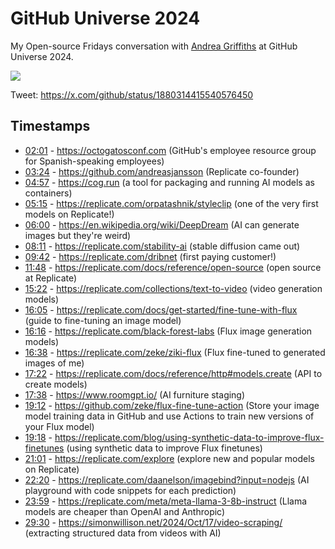 # GitHub Universe 2024

My Open-source Fridays conversation with [Andrea Griffiths](https://x.com/ALAColombiaDev) at GitHub Universe 2024.

<a href="https://www.youtube.com/live/Gyzja1ClOs0?si=NKkRT6EwwMUh4vjg&t=80">
    <img src="https://github.com/user-attachments/assets/bc112549-29b6-4377-8ecc-433bfa87869b">
</a>

Tweet: https://x.com/github/status/1880314415540576450

## Timestamps

- [02:01](https://www.youtube.com/live/Gyzja1ClOs0?si=NKkRT6EwwMUh4vjg&t=121) - https://octogatosconf.com (GitHub's employee resource group for Spanish-speaking employees)
- [03:24](https://www.youtube.com/live/Gyzja1ClOs0?si=NKkRT6EwwMUh4vjg&t=204) - https://github.com/andreasjansson (Replicate co-founder)
- [04:57](https://www.youtube.com/live/Gyzja1ClOs0?si=NKkRT6EwwMUh4vjg&t=297) - https://cog.run (a tool for packaging and running AI models as containers)
- [05:15](https://www.youtube.com/live/Gyzja1ClOs0?si=NKkRT6EwwMUh4vjg&t=315) - https://replicate.com/orpatashnik/styleclip (one of the very first models on Replicate!)
- [06:00](https://www.youtube.com/live/Gyzja1ClOs0?si=NKkRT6EwwMUh4vjg&t=360) - https://en.wikipedia.org/wiki/DeepDream (AI can generate images but they're weird)
- [08:11](https://www.youtube.com/live/Gyzja1ClOs0?si=NKkRT6EwwMUh4vjg&t=491) - https://replicate.com/stability-ai (stable diffusion came out)
- [09:42](https://www.youtube.com/live/Gyzja1ClOs0?si=NKkRT6EwwMUh4vjg&t=582) - https://replicate.com/dribnet (first paying customer!)
- [11:48](https://www.youtube.com/live/Gyzja1ClOs0?si=NKkRT6EwwMUh4vjg&t=708) - https://replicate.com/docs/reference/open-source (open source at Replicate)
- [15:22](https://www.youtube.com/live/Gyzja1ClOs0?si=NKkRT6EwwMUh4vjg&t=922) - https://replicate.com/collections/text-to-video (video generation models)
- [16:05](https://www.youtube.com/live/Gyzja1ClOs0?si=NKkRT6EwwMUh4vjg&t=965) - https://replicate.com/docs/get-started/fine-tune-with-flux (guide to fine-tuning an image model)
- [16:16](https://www.youtube.com/live/Gyzja1ClOs0?si=NKkRT6EwwMUh4vjg&t=976) - https://replicate.com/black-forest-labs (Flux image generation models)
- [16:38](https://www.youtube.com/live/Gyzja1ClOs0?si=NKkRT6EwwMUh4vjg&t=998) - https://replicate.com/zeke/ziki-flux (Flux fine-tuned to generated images of me)
- [17:22](https://www.youtube.com/live/Gyzja1ClOs0?si=NKkRT6EwwMUh4vjg&t=1042) - https://replicate.com/docs/reference/http#models.create (API to create models)
- [17:38](https://www.youtube.com/live/Gyzja1ClOs0?si=NKkRT6EwwMUh4vjg&t=1058) - https://www.roomgpt.io/ (AI furniture staging)
- [19:12](https://www.youtube.com/live/Gyzja1ClOs0?si=NKkRT6EwwMUh4vjg&t=1152) - https://github.com/zeke/flux-fine-tune-action (Store your image model training data in GitHub and use Actions to train new versions of your Flux model)
- [19:18](https://www.youtube.com/live/Gyzja1ClOs0?si=NKkRT6EwwMUh4vjg&t=1158) - https://replicate.com/blog/using-synthetic-data-to-improve-flux-finetunes (using synthetic data to improve Flux finetunes)
- [21:01](https://www.youtube.com/live/Gyzja1ClOs0?si=NKkRT6EwwMUh4vjg&t=1261) - https://replicate.com/explore (explore new and popular models on Replicate)
- [22:20](https://www.youtube.com/live/Gyzja1ClOs0?si=NKkRT6EwwMUh4vjg&t=1340) - https://replicate.com/daanelson/imagebind?input=nodejs (AI playground with code snippets for each prediction)
- [23:59](https://www.youtube.com/live/Gyzja1ClOs0?si=NKkRT6EwwMUh4vjg&t=1439) - https://replicate.com/meta/meta-llama-3-8b-instruct (Llama models are cheaper than OpenAI and Anthropic)
- [29:30](https://www.youtube.com/live/Gyzja1ClOs0?si=NKkRT6EwwMUh4vjg&t=1770) - https://simonwillison.net/2024/Oct/17/video-scraping/ (extracting structured data from videos with AI)
